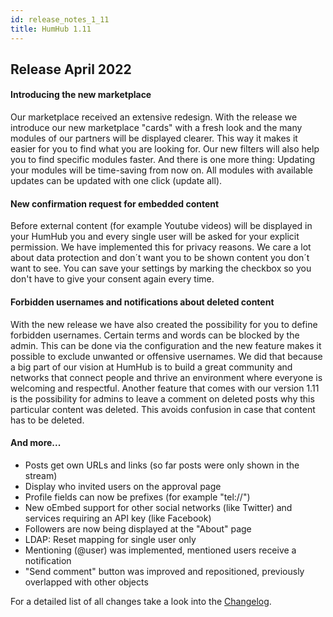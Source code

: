 ```yaml
---
id: release_notes_1_11
title: HumHub 1.11
---
```


## Release April 2022

#### Introducing the new marketplace

Our marketplace received an extensive redesign. With the release we introduce our new marketplace "cards" with a fresh look and the many modules of our partners will be displayed clearer. This way it makes it easier for you to find what you are looking for. Our new filters will also help you to find specific modules faster. And there is one more thing: Updating your modules will be time-saving from now on. All modules with available updates can be updated with one click (update all).

#### New confirmation request for embedded content

Before external content (for example Youtube videos) will be displayed in your HumHub you and every single user will be asked for your explicit permission. We have implemented this for privacy reasons. We care a lot about data protection and don´t want you to be shown content you don´t want to see. You can save your settings by marking the checkbox so you don't have to give your consent again every time.

#### Forbidden usernames and notifications about deleted content

With the new release we have also created the possibility for you to define forbidden usernames. Certain terms and words can be blocked by the admin. This can be done via the configuration and the new feature makes it possible to exclude unwanted or offensive usernames. We did that because a big part of our vision at HumHub is to build a great community and networks that connect people and thrive an environment where everyone is welcoming and respectful. Another feature that comes with our version 1.11 is the possibility for admins to leave a comment on deleted posts why this particular content was deleted. This avoids confusion in case that content has to be deleted.

#### And more...

- Posts get own URLs and links (so far posts were only shown in the stream)
- Display who invited users on the approval page
- Profile fields can now be prefixes (for example "tel://")
- New oEmbed support for other social networks (like Twitter) and services requiring an API key (like Facebook)
- Followers are now being displayed at the "About" page
- LDAP: Reset mapping for single user only
- Mentioning (@user) was implemented, mentioned users receive a notification
- "Send comment" button was improved and repositioned, previously overlapped with other objects

For a detailed list of all changes take a look into the [Changelog](https://github.com/humhub/humhub/blob/master/CHANGELOG.md).
